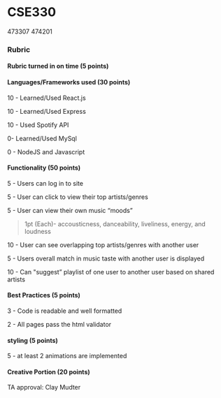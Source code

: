 # CSE330
473307
474201

### Rubric

#### Rubric turned in on time (5 points)

#### Languages/Frameworks used (30 points)

10 - Learned/Used React.js 

10 - Learned/Used Express

10 - Used Spotify API

0- Learned/Used MySql

0   - NodeJS and Javascript

#### Functionality (50 points)

5 - Users can log in to site

5 - User can click to view their top artists/genres

5 - User can view their own music “moods” 

> 1pt (Each)- accousticness, danceability, liveliness, energy, and loudness

10 - User can see overlapping top artists/genres with another user 

5 - Users overall match in music taste with another user is displayed

10 - Can "suggest” playlist of one user to another user based on shared artists


#### Best Practices (5 points)

3 - Code is readable and well formatted

2 - All pages pass the html validator


#### styling (5 points)

5 - at least 2 animations are implemented 


#### Creative Portion (20 points)

TA approval:
Clay Mudter

